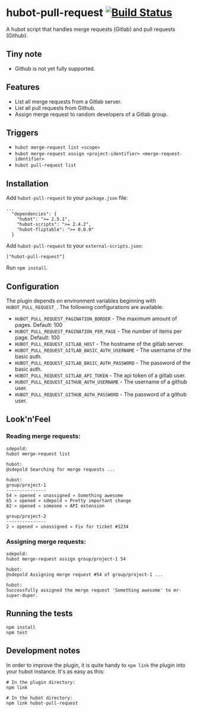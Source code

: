 # hubot-pull-request [![Build Status](https://travis-ci.org/blacklane/hubot-pull-request.svg?branch=master)](https://travis-ci.org/blacklane/hubot-pull-request)

A hubot script that handles merge requests (Gitlab) and pull requests (Github).

## Tiny note

- Github is not yet fully supported.

## Features

- List all merge requests from a Gitlab server.
- List all pull requests from Github.
- Assign merge request to random developers of a Gitlab group.

## Triggers

- `hubot merge-request list <scope>`
- `hubot merge-request assign <project-identifier> <merge-request-identifier>`
- `hubot pull-request list`


## Installation

Add `hubot-pull-request` to your `package.json` file:

```
...
  "dependencies": {
    "hubot": ">= 2.5.1",
    "hubot-scripts": ">= 2.4.2",
    "hubot-fliptable": ">= 0.0.0"
  }
```

Add `hubot-pull-request` to your `external-scripts.json`:

```
["hubot-pull-request"]
```

Run `npm install`.

## Configuration

The plugin depends on environment variables beginning with `HUBOT_PULL_REQUEST_`.
The following configurations are available:

* `HUBOT_PULL_REQUEST_PAGINATION_BORDER`          - The maximum amount of pages. Default: 100
* `HUBOT_PULL_REQUEST_PAGINATION_PER_PAGE`        - The number of items per page. Default: 100
* `HUBOT_PULL_REQUEST_GITLAB_HOST`                - The hostname of the gitlab server.
* `HUBOT_PULL_REQUEST_GITLAB_BASIC_AUTH_USERNAME` - The username of the basic auth.
* `HUBOT_PULL_REQUEST_GITLAB_BASIC_AUTH_PASSWORD` - The password of the basic auth.
* `HUBOT_PULL_REQUEST_GITLAB_API_TOKEN`           - The api token of a gitlab user.
* `HUBOT_PULL_REQUEST_GITHUB_AUTH_USERNAME`       - The username of a github user.
* `HUBOT_PULL_REQUEST_GITHUB_AUTH_PASSWORD`       - The password of a github user.

## Look'n'Feel

### Reading merge requests:

```
sdepold:
hubot merge-request list

hubot:
@sdepold Searching for merge requests ...

hubot:
group/project-1
---------------
54 » opened » unassigned » Something awesome
65 » opened » sdepold » Pretty important change
82 » opened » someone » API extension

group/project-2
---------------
2 » opened » unassigned » Fix for ticket #1234
```

### Assigning merge requests:

```
sdepold:
hubot merge-request assign group/project-1 54

hubot:
@sdepold Assigning merge request #54 of group/project-1 ...

hubot:
Successfully assigned the merge request 'Something awesome' to mr-super-duper.
```

## Running the tests

```
npm install
npm test
```

## Development notes

In order to improve the plugin, it is quite handy to `npm link`
the plugin into your hubot instance. It's as easy as this:

```
# In the plugin directory:
npm link

# In the hubot directory:
npm link hubot-pull-request
```
